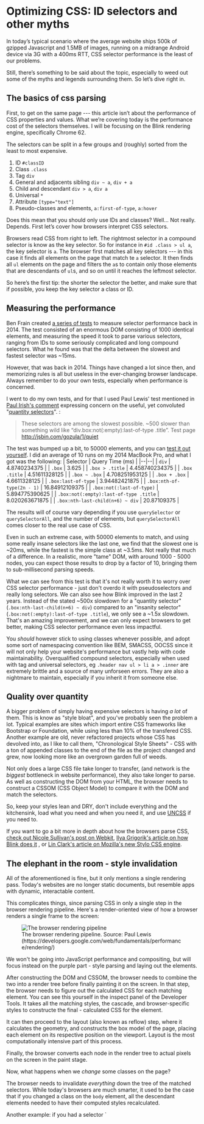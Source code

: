 
# Optimizing CSS: ID selectors and other myths

In today’s typical scenario where the average website ships 500k of gzipped Javascript and 1.5MB of images, running on a midrange Android device via 3G with a 400ms RTT, CSS selector performance is the least of our problems.

Still, there’s something to be said about the topic, especially to weed out some of the myths and legends surrounding them. So let’s dive right in.

## The basics of css parsing

First, to get on the same page --- this article isn’t about the performance of CSS properties and values. What we’re covering today is the performance cost of the selectors themselves. I will be focusing on the Blink rendering engine, specifically Chrome 62.

The selectors can be split in a few groups and (roughly) sorted from the least to most expensive.

1. ID `#classID`
2. Class `.class`
3. Tag `div`
4. General and adjacents sibling `div ~ a`, `div + a`
5. Child and descendant `div > a`, `div a`
6. Universal `*`
7. Attribute `[type="text"]`
8. Pseudo-classes and elements, `a:first-of-type`, `a:hover`

Does this mean that you should only use IDs and classes? Well… Not really. Depends. First let’s cover how browsers interpret CSS selectors.

Browsers read CSS from right to left. The rightmost selector in a compound selector is know as the key selector. So for instance in `#id .class > ul a`, the key selector is `a`. The browser first matches all key selectors --- in this case it finds all elements on the page that match te `a` selector. It then finds all `ul` elements on the page and filters the `a`s to contain only those elements that are descendants of `ul`s, and so on until it reaches the leftmost selector.

So here’s the first tip: the shorter the selector the better, and make sure that if possible, you keep the key selector a class or ID.

## Measuring the performance

Ben Frain created [a series of tests](https://benfrain.com/css-performance-revisited-selectors-bloat-expensive-styles/) to measure selector performance back in 2014. The test consisted of an enormous DOM consisting of 1000 identical elements, and measuring the speed it took to parse various selectors, ranging from IDs to some seriously complicated and long compound selectors. What he found was that the delta between the slowest and fastest selector was ~15ms.

However, that was back in 2014. Things have changed a lot since then, and memorizing rules is all but useless in the ever-changing browser landscape. Always remember to do your own tests, especially when performance is concerned.

I went to do my own tests, and for that I used Paul Lewis' test mentioned in [Paul Irish's comment](https://alistapart.com/comments/quantity-queries-for-css#338752) expressing concern on the useful, yet convoluted "[quantity selectors](https://alistapart.com/article/quantity-queries-for-css)". :

> These selectors are among the slowest possible. ~500 slower than something wild like “div.box:not(:empty):last-of-type .title”. Test page http://jsbin.com/gozula/1/quiet

The test was bumped up a bit, to 50000 elements, and you can [test it out yourself](https://codepen.io/ivancuric/pen/ZaWxqV). I did an average of 10 runs on my 2014 MacBook Pro, and what I got was the following:
| Selector | Query Time (ms) |
|--|--|
| `div` | 4.8740234375 |
| `.box` | 3.625 |
| `.box > .title` | 4.458740234375 |
| `.box .title` | 4.51611328125 |
| `.box ~ .box` | 4.708251953125 |
| `.box + .box` | 4.6611328125 |
| `.box:last-of-type` | 3.94482421875 |
| `.box:nth-of-type(2n - 1)` | 16.84912109375 |
| `.box:not(:last-of-type)` | 5.894775390625 |
| `.box:not(:empty):last-of-type .title` | 8.020263671875 |
| `.box:nth-last-child(n+6) ~ div` | 20.87109375 |

The results will of course vary depending if you use `querySelector` or `querySelectorAll`, and the number of elements, but `querySelectorAll` comes closer to the real use case of CSS. 

Even  in such an extreme case, with 50000 elements to match, and using some really insane selectors like the last one, we find that the slowest one is ~20ms, while the fastest is the simple class at ~3.5ms. Not really that much of a difference. In a realistic, more "tame" DOM, with around 1000 - 5000 nodes, you can expect those results to drop by a factor of 10, bringing them to sub-millisecond parsing speeds.

What we can see from this test is that it's not really worth it to worry over CSS selector performance - just don't overdo it with pseudoselectors and really long selectors. We can also see how Blink improved in the last 2 years. Instead of the stated ~500x slowdown for a "quantity selector" (`.box:nth-last-child(n+6) ~ div`) compared to an "insanity selector" (`.box:not(:empty):last-of-type .title`), we only see a ~1.5x slowdown. That's an amazing improvement, and we can only expect browsers to get better, making CSS selector performance even less impactful.

You _should_ however stick to using classes whenever possible, and adopt some sort of namespacing convention like BEM, SMACSS, OOCSS since it will not only help your website's performance but vastly help with code maintainability. Overqualified compound selectors, especially when used with tag and universal selectors, eg `.header nav ul > li a > .inner` are extremely brittle and a source of many unforseen errors. They are also a nightmare to maintain, especially if you inherit it from someone else.

## Quality over quantity

A bigger problem of simply having expensive selectors is having _a lot_ of them. This is know as "style bloat", and you've probably seen the problem a lot. Typical examples are sites which import entire CSS frameworks like Bootstrap or Foundation, while using less than 10% of the transfered CSS. Another example are old, never refactored projects whose CSS has devolved into, as I like to call them, "Chronological Style Sheets" - CSS with a ton of appended classes to the end of the file as the project changed and grew, now looking more like an overgrown garden full of weeds.

Not only does a large CSS file take longer to transfer, (and network is the _biggest_ bottleneck in website performance), they also take longer to parse. As well as constructing the DOM from your HTML, the browser needs to construct a CSSOM (CSS Object Model) to compare it with the DOM and match the selectors.

So, keep your styles lean and DRY, don't include everything and the kitchensink, load what you need and when you need it, and use [UNCSS](https://github.com/giakki/uncss) if you need to.

If you want to go a bit more in depth about how the browsers parse CSS, [check out Nicole Sullivan's post on Webkit](https://calendar.perfplanet.com/2011/css-selector-performance-has-changed-for-the-better/), [Ilya Grigorik's article on how Blink does it](https://developers.google.com/web/fundamentals/performance/critical-rendering-path/constructing-the-object-model) , or [Lin Clark's article on Mozilla's new Stylo CSS engine](https://hacks.mozilla.org/2017/08/inside-a-super-fast-css-engine-quantum-css-aka-stylo/). 

## The elephant in the room - style invalidation

All of the aforementioned is fine, but it only mentions a single rendering pass. Today's websites are no longer static documents, but resemble apps with dynamic, interactable content.

This complicates things, since parsing CSS in only a single step in the browser rendering pipeline. Here's a render-oriented view of how a browser renders  a single frame to the screen:

<figure>
<img src="https://developers.google.com/web/fundamentals/performance/rendering/images/intro/frame-full.jpg" alt="The browser rendering pipeline">
<figcaption>
The browser rendering pipeline. Source: Paul Lewis (https://developers.google.com/web/fundamentals/performance/rendering/)</figcaption>
</figure>

We won't be going into JavaScript performance and compositing, but will focus instead on the purple part - style parsing and laying out the elements.

After constructing the DOM and CSSOM, the browser needs to combine the two into a render tree before finally painting it on the screen. In that step, the browser needs to figure out the calculated CSS for each matching element. You can see this yourself in the inspect panel of the Developer Tools. It takes all the matching styles, the cascade, and browser-specific styles to constructe the final - calculated CSS for the element.

It can then proceed to the layout (also known as reflow) step, where it calculates the geometry, and constructs the box model of the page, placing each element on its respective position on the viewport. Layout is the most computationally intensive part of this process.

Finally, the browser converts each node in the render tree to actual pixels on the screen in the paint stage.

Now, what happens when we _change_ some classes on the page?

The browser needs to invalidate _everything_ down the tree of the matched selectors. While today's browsers are much smarter, it used to be the case that if you changed a class on the `body` element, all the descendant elements needed to have their computed styles recalculated.

Another example: if you had a selector `
<!--stackedit_data:
eyJoaXN0b3J5IjpbLTE2OTk5NDk2OTZdfQ==
-->